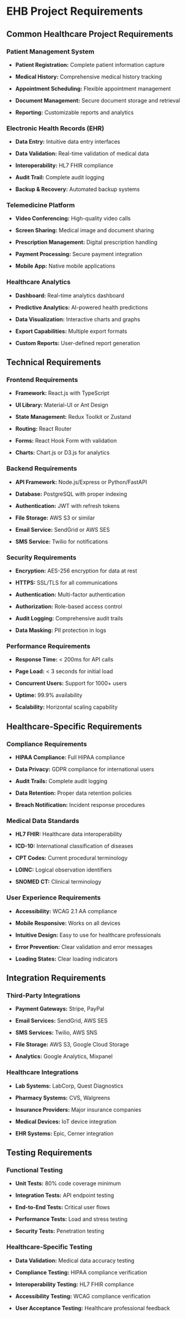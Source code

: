 # EHB Project Requirements

## Common Healthcare Project Requirements

### Patient Management System

- **Patient Registration:** Complete patient information capture

- **Medical History:** Comprehensive medical history tracking

- **Appointment Scheduling:** Flexible appointment management

- **Document Management:** Secure document storage and retrieval

- **Reporting:** Customizable reports and analytics

### Electronic Health Records (EHR)

- **Data Entry:** Intuitive data entry interfaces

- **Data Validation:** Real-time validation of medical data

- **Interoperability:** HL7 FHIR compliance

- **Audit Trail:** Complete audit logging

- **Backup & Recovery:** Automated backup systems

### Telemedicine Platform

- **Video Conferencing:** High-quality video calls

- **Screen Sharing:** Medical image and document sharing

- **Prescription Management:** Digital prescription handling

- **Payment Processing:** Secure payment integration

- **Mobile App:** Native mobile applications

### Healthcare Analytics

- **Dashboard:** Real-time analytics dashboard

- **Predictive Analytics:** AI-powered health predictions

- **Data Visualization:** Interactive charts and graphs

- **Export Capabilities:** Multiple export formats

- **Custom Reports:** User-defined report generation

## Technical Requirements

### Frontend Requirements

- **Framework:** React.js with TypeScript

- **UI Library:** Material-UI or Ant Design

- **State Management:** Redux Toolkit or Zustand

- **Routing:** React Router

- **Forms:** React Hook Form with validation

- **Charts:** Chart.js or D3.js for analytics

### Backend Requirements

- **API Framework:** Node.js/Express or Python/FastAPI

- **Database:** PostgreSQL with proper indexing

- **Authentication:** JWT with refresh tokens

- **File Storage:** AWS S3 or similar

- **Email Service:** SendGrid or AWS SES

- **SMS Service:** Twilio for notifications

### Security Requirements

- **Encryption:** AES-256 encryption for data at rest

- **HTTPS:** SSL/TLS for all communications

- **Authentication:** Multi-factor authentication

- **Authorization:** Role-based access control

- **Audit Logging:** Comprehensive audit trails

- **Data Masking:** PII protection in logs

### Performance Requirements

- **Response Time:** < 200ms for API calls

- **Page Load:** < 3 seconds for initial load

- **Concurrent Users:** Support for 1000+ users

- **Uptime:** 99.9% availability

- **Scalability:** Horizontal scaling capability

## Healthcare-Specific Requirements

### Compliance Requirements

- **HIPAA Compliance:** Full HIPAA compliance

- **Data Privacy:** GDPR compliance for international users

- **Audit Trails:** Complete audit logging

- **Data Retention:** Proper data retention policies

- **Breach Notification:** Incident response procedures

### Medical Data Standards

- **HL7 FHIR:** Healthcare data interoperability

- **ICD-10:** International classification of diseases

- **CPT Codes:** Current procedural terminology

- **LOINC:** Logical observation identifiers

- **SNOMED CT:** Clinical terminology

### User Experience Requirements

- **Accessibility:** WCAG 2.1 AA compliance

- **Mobile Responsive:** Works on all devices

- **Intuitive Design:** Easy to use for healthcare professionals

- **Error Prevention:** Clear validation and error messages

- **Loading States:** Clear loading indicators

## Integration Requirements

### Third-Party Integrations

- **Payment Gateways:** Stripe, PayPal

- **Email Services:** SendGrid, AWS SES

- **SMS Services:** Twilio, AWS SNS

- **File Storage:** AWS S3, Google Cloud Storage

- **Analytics:** Google Analytics, Mixpanel

### Healthcare Integrations

- **Lab Systems:** LabCorp, Quest Diagnostics

- **Pharmacy Systems:** CVS, Walgreens

- **Insurance Providers:** Major insurance companies

- **Medical Devices:** IoT device integration

- **EHR Systems:** Epic, Cerner integration

## Testing Requirements

### Functional Testing

- **Unit Tests:** 80% code coverage minimum

- **Integration Tests:** API endpoint testing

- **End-to-End Tests:** Critical user flows

- **Performance Tests:** Load and stress testing

- **Security Tests:** Penetration testing

### Healthcare-Specific Testing

- **Data Validation:** Medical data accuracy testing

- **Compliance Testing:** HIPAA compliance verification

- **Interoperability Testing:** HL7 FHIR compliance

- **Accessibility Testing:** WCAG compliance verification

- **User Acceptance Testing:** Healthcare professional feedback